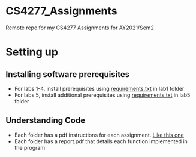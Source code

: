 # CS4277_Assignments
Remote repo for my CS4277 Assignments for AY2021/Sem2

# Setting up
## Installing software prerequisites
  * For labs 1-4, install prerequisites using [requirements.txt](https://github.com/hanskw4267/CS4277_Assignments/blob/master/lab1/requirements.txt) in lab1 folder
  * For labs 5, install additional prerequisites using [requirements.txt](https://github.com/hanskw4267/CS4277_Assignments/blob/master/lab5/code/requirements.txt) in lab5 folder
## Understanding Code
  * Each folder has a pdf instructions for each assignment. [Like this one](https://github.com/hanskw4267/CS4277_Assignments/blob/master/lab1/lab1.pdf)
  * Each folder has a report.pdf that details each function implemented in the program
